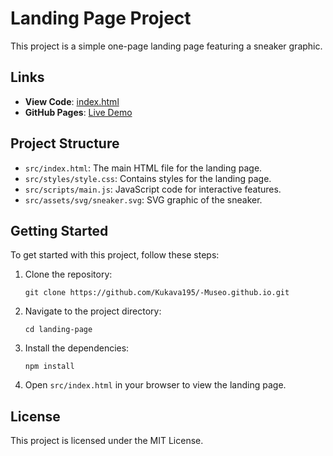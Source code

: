 # Landing Page Project

This project is a simple one-page landing page featuring a sneaker graphic.

## Links

- **View Code**: [index.html](https://github.com/Kukava195/-Museo.github.io/blob/main/landing-page/src/index.html)
- **GitHub Pages**: [Live Demo](https://kukava195.github.io/-Museo.github.io/)

## Project Structure

- `src/index.html`: The main HTML file for the landing page.
- `src/styles/style.css`: Contains styles for the landing page.
- `src/scripts/main.js`: JavaScript code for interactive features.
- `src/assets/svg/sneaker.svg`: SVG graphic of the sneaker.

## Getting Started

To get started with this project, follow these steps:

1. Clone the repository:
   ```
   git clone https://github.com/Kukava195/-Museo.github.io.git
   ```

2. Navigate to the project directory:
   ```
   cd landing-page
   ```

3. Install the dependencies:
   ```
   npm install
   ```

4. Open `src/index.html` in your browser to view the landing page.

## License

This project is licensed under the MIT License.